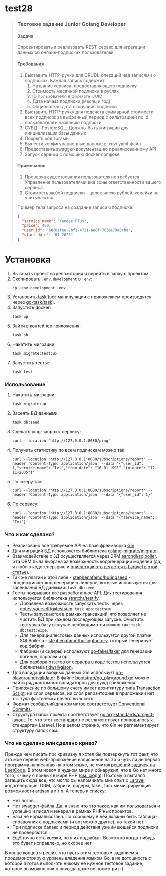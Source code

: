 # test28

> ### Тестовое задание Junior Golang Developer
>
> #### Задача
> Спроектировать и реализовать REST-сервис для агрегации данных об
онлайн-подписках пользователей.
>
> #### Требования
> 1. Выставить HTTP-ручки для CRUDL-операций над записями о подписках. Каждая запись
содержит:
>    1. Название сервиса, предоставляющего подписку
>    1. Стоимость месячной подписки в рублях
>    1. ID пользователя в формате UUID
>    1. Дата начала подписки (месяц и год)
>    1. Опционально дата окончания подписки
> 1. Выставить HTTP-ручку для подсчета суммарной стоимости всех подписок за выбранный
период с фильтрацией по id пользователя и названию подписки
> 1. СУБД – PostgreSQL. Должны быть миграции для инициализации базы данных
> 1. Покрыть код логами
> 1. Вынести конфигурационные данные в .env/.yaml-файл
> 1. Предоставить swagger-документацию к реализованному API
> 1. Запуск сервиса с помощью docker compose
>
> #### Примечания
> 1. Проверка существования пользователя не требуется. Управление пользователями вне
зоны ответственности вашего сервиса
> 1. Стоимость любой подписки – целое число рублей, копейки не учитываются
>
> Пример тела запроса на создание записи о подписке:
> ```json
> {
>   "service_name": "Yandex Plus",
>   "price": 400,
>   "user_id": "60601fee-2bf1-4721-ae6f-7636e79a0cba",
>   "start_date": "07-2025"
> }
> ```

# Установка

1. Выкачать проект из репозитория и перейти в папку с проектом.
1. Скопировать `.env.development` в `.env`:
    ```
    cp .env.development .env
    ```
1. Установить [task](https://taskfile.dev/docs/installation) (все манипуляции с приложением производятся через [go-task/task](https://github.com/go-task/task)).
1. Запустить docker:
    ```
    task up
    ```
1. Зайти в контейнер приложения:
    ```
    task sh
    ```
1. Накатить миграции:
    ```
    task migrate:test:up
    ```
1. Запустить тесты:
    ```
    task test
    ```

### Использование

1. Накатить миграции:
    ```
    task migrate:up
    ```
1. Засеять БД данными:
    ```
    task db:seed
    ```
1. Сделать ping-запрос к сервису:
    ```
    curl --location 'http://127.0.0.1:8080/ping'
    ```
1. Получить статистику по всем подпискам можно так:
    ```
    curl --location 'http://127.0.0.1:8080/subscriptions/report' --header 'Content-Type: application/json' --data '{"user_id": 1,"service_name": "Ivi","from_date": "10-01-1991","to_date": "12-11-2035"}'
    ```
1. По юзеру так:
    ```
    curl --location 'http://127.0.0.1:8080/subscriptions/report' --header 'Content-Type: application/json' --data '{"user_id": 1}'
    ```
1. По сервису:
    ```
    curl --location 'http://127.0.0.1:8080/subscriptions/report' --header 'Content-Type: application/json' --data '{"service_name": "Ivi"}'
    ```

### Что и как сделано?

* Реализовано всё требуемое API на базе фреймворка [Gin](https://github.com/gin-gonic/gin).
* Для миграций БД используется библиотека [golang-migrate/migrate](https://github.com/golang-migrate/migrate).
* Взаимодействие с БД осуществляется через ORM [aarondl/sqlboiler](https://github.com/aarondl/sqlboiler). Эта ORM была выбрана за возможность кодогенерации моделей (да, я люблю кодогенерацию и [описал как это делается в Laravel в этой  статье](https://habr.com/ru/articles/861584/)).
* Так же плагин к этой либе - [stephenafamo/boilingseed](https://github.com/stephenafamo/boilingseed) - поддерживает кодогенерацию сидеров, которые используется для засеивания БД данными: `task db:seed`.
* Тесты покрывают всё разработанное API. Для тестирования используется библиотека [stretchr/testify](https://github.com/stretchr/testify).
  * Добавлена возможность запускать тесты через [gotestyourself/gotestsum](https://github.com/gotestyourself/gotestsum): `task app:testsum`.
  * Тесты запускаются в рамках транзакций, что позволяет не чистить БД при каждом последующем запуске. Очистить тестувую базу в случае необходимотси можно так: `task db:test:wipe`.
  * Для генерации тестовых данных используется другой плагин SQLBoiler'а - [stephenafamo/boilingfactory](https://github.com/stephenafamo/boilingfactory), который генерирует код фабрик.
  * Фабрики (и сидеры) используют [go-faker/faker](https://github.com/go-faker/faker) для генерации логинов, паролей и пр.
  * Для разбора ответов от сервера в коде тестов используется библиотека [tidwall/gjson](https://github.com/tidwall/gjson).
* Для валидации входных данных Gin использует [go-playground/validator](https://github.com/go-playground/validator). В файле [bootstrap/go_playground.go](/bootstrap/go_playground.go) можно найти ряд кастомных валидаторов для нужд приложения.
* Приложение по большому счёту имеет архитектуру типа [Transaction Script](https://martinfowler.com/eaaCatalog/transactionScript.html): ни слоя сервисов, ни слоя репозиториев в приложении нет т.к. туда фактически нечего выносить.
* Формат сообщений для коммитов соответствует [Conventional Commits](https://www.conventionalcommits.org/en/v1.0.0/).
* Структура папок проекта соответствует [golang-standards/project-layout](https://github.com/golang-standards/project-layout). То, что этот ~~не~~стандарт не регламентирует приводилось к стандартам Laravel. Но в целом странно, что Gin не регламентирует структуру папок сам.

### Что не сделано или сделано криво?

Прежде чем писать про кривизну я хотел бы подчеркнуть тот факт, что это моё первое web-приложение написанное на Go и чуть ли не первая программа написанная на этом языке, не считая [решений задачек на LeetCode](https://leetcode.com/u/aleksandr-s-zelenin/). В этом новом и чудном мире я обнаружил, что в Go нет много того, к чему я привык в мире PHP ([см. сюда](https://github.com/zeleniy/test29)). Поэтому я пытался затащить сюда всё, что могло бы напоминать мне опыт с [Laravel](https://laravel.com/): кодогенерация, ORM, фабрики, сидеры, faker, task мимикрирующий возможности artisan'а и т.п. А теперь к списку:

* Нет логов.
* Нет swagger-файла. Да, я знаю что это такое, как им пользоваться и успешно и писал и генерил в рамках PHP'ных проектов.
* База не нормализована. По хорошему в ней должны быть таблица-справочник с подписками (и возможно другие), но такой нет.
* При подписке баланс и период действия уже имеющейся подписки не проверяются.
* Ещё точно есть косяки, но я их подзабыл. Возможно когда-нибудь это будет исправлено, но скорее нет.

В конце концов я решил, что пусть этим тестовым заданием я продемонстрирую уровень владения языком Go, а не дотошность с которой я готов выполнять никому не нужное тестовое задание, которое возможно никто никогда даже не посмотрит :)
